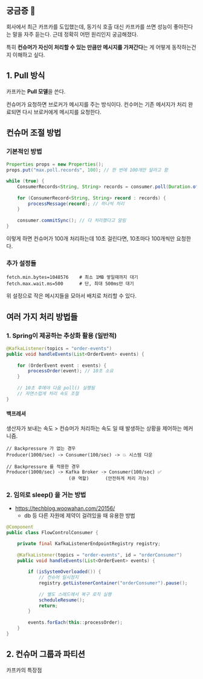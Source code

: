 ## 궁금증 🤔

회사에서 최근 카프카를 도입했는데, 동기식 호출 대신 카프카를 쓰면 성능이 좋아진다는 말을 자주 듣는다. 근데 정확히 어떤 원리인지 궁금해졌다.

특히 **컨슈머가 자신이 처리할 수 있는 만큼만 메시지를 가져간다**는 게 어떻게 동작하는건지 이해하고 싶다.

## 1. Pull 방식

카프카는 **Pull 모델**을 쓴다.

컨슈머가 요청하면 브로커가 메시지를 주는 방식이다. 컨수머는 기존 메서지가 처리 완료되면 다시 브로커에게 메시지를 요청한다.

## 컨슈머 조절 방법

### 기본적인 방법

```java
Properties props = new Properties();
props.put("max.poll.records", 100); // 한 번에 100개만 달라고 함

while (true) {
    ConsumerRecords<String, String> records = consumer.poll(Duration.ofMillis(1000));
    
    for (ConsumerRecord<String, String> record : records) {
        processMessage(record); // 하나씩 처리
    }
    
    consumer.commitSync(); // 다 처리했다고 알림
}
```

이렇게 하면 컨슈머가 100개 처리하는데 10초 걸린다면, 10초마다 100개씩만 요청한다.

### 추가 설정들

```properties
fetch.min.bytes=1048576    # 최소 1MB 쌓일때까지 대기
fetch.max.wait.ms=500      # 단, 최대 500ms만 대기
```

위 설정으로 작은 메시지들을 모아서 배치로 처리할 수 있다.

## 여러 가지 처리 방법들

### 1. Spring이 제공하는 추상화 활용 (일반적)
```java
@KafkaListener(topics = "order-events")
public void handleEvents(List<OrderEvent> events) {
    
    for (OrderEvent event : events) {
        processOrder(event); // 10초 소요
    }
    
    // 10초 후에야 다음 poll() 실행됨
    // 자연스럽게 처리 속도 조절
}
```

#### 백프레셔
생산자가 보내는 속도 > 컨슈머가 처리하는 속도 일 때 발생하는 상황을 제어하는 메커니즘.
```
// Backpressure 가 없는 경우
Producer(1000/sec) -> Consumer(100/sec) -> 💥 시스템 다운

// Backpressure 를 적용한 경우
Producer(1000/sec) -> Kafka Broker -> Consumer(100/sec) ✅
                       (큐 역할)      (안전하게 처리 가능)
```

### 2. 임의로 sleep() 을 거는 방법
* https://techblog.woowahan.com/20156/
  * db 등 다른 자원에 제약이 걸려있을 때 유용한 방법
```java
@Component
public class FlowControlConsumer {

    private final KafkaListenerEndpointRegistry registry;
    
    @KafkaListener(topics = "order-events", id = "orderConsumer")
    public void handleEvents(List<OrderEvent> events) {
        
        if (isSystemOverloaded()) {
            // 컨슈머 일시정지
            registry.getListenerContainer("orderConsumer").pause();
            
            // 별도 스레드에서 복구 로직 실행
            scheduleResume();
            return;
        }
        
        events.forEach(this::processOrder);
    }
}
```

## 2. 컨슈머 그룹과 파티션
카프카의 특장점